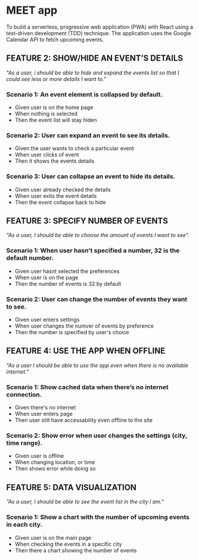 # MEET app
To build a serverless, progressive web application (PWA) with React using a
test-driven development (TDD) technique. The application uses the Google
Calendar API to fetch upcoming events.

## FEATURE 2: SHOW/HIDE AN EVENT’S DETAILS

_"As a user, i should be able to hide and expand the events list so that I could see less or more details I want to."_

### Scenario 1: An event element is collapsed by default.

- Given user is on the home page
- When nothing is selected
- Then the event list will stay hiden

### Scenario 2: User can expand an event to see its details.

- Given the user wants to check a particular event
- When user clicks of event
- Then it shows the events details

### Scenario 3: User can collapse an event to hide its details.

- Given user already checked the details
- When user exits the event details
- Then the event collapse back to hide

## FEATURE 3: SPECIFY NUMBER OF EVENTS

_"As a user, I should be able to choose the amount of events I want to see"._

### Scenario 1: When user hasn’t specified a number, 32 is the default number.

- Given user hasnt selected the preferences
- When user is on the page
- Then the number of events is 32 by default

### Scenario 2: User can change the number of events they want to see.

- Given user enters settings
- When user changes the numver of events by preference
- Then the number is specified by user's choice

## FEATURE 4: USE THE APP WHEN OFFLINE

_"As a user I should be able to use the app even when there is no available internet."_
### Scenario 1: Show cached data when there’s no internet connection.

- Given there's no internet
- When user enters page
- Then user still have accessability even offline to the site

### Scenario 2: Show error when user changes the settings (city, time range).

- Given user is offline
- When changing location, or time
- Then shows error while doing so

## FEATURE 5: DATA VISUALIZATION

_"As a user, I should be able to see the event list in the city I am."_
### Scenario 1: Show a chart with the number of upcoming events in each city.

- Given user is on the main page
- When checking the events in a specific city
- Then there a chart showing the number of events
